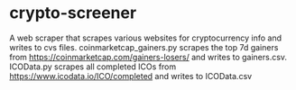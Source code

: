 # crypto-screener
A web scraper that scrapes various websites for cryptocurrency info and writes to cvs files.
coinmarketcap_gainers.py scrapes the top 7d gainers from https://coinmarketcap.com/gainers-losers/ and writes to gainers.csv.
ICOData.py scrapes all completed ICOs from https://www.icodata.io/ICO/completed and writes to ICOData.csv
